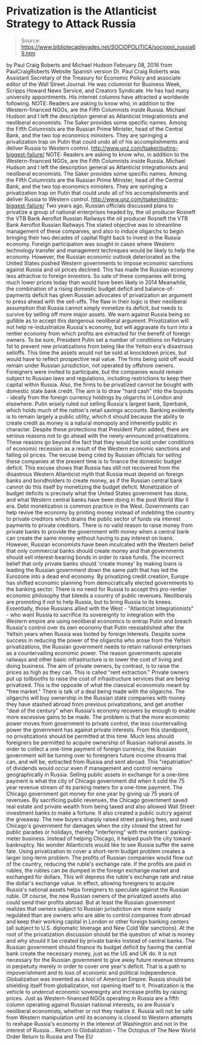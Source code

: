 # Privatization is the Atlanticist Strategy to Attack Russia

> Source: https://www.bibliotecapleyades.net/SOCIOPOLITICA/sociopol_russia69.htm

by Paul Craig Roberts and Michael Hudson February 08, 2016
from PaulCraigRoberts Website
Spanish version
Dr. Paul Craig Roberts was Assistant Secretary of the Treasury for Economic Policy and associate editor of the Wall Street Journal. He was columnist for Business Week, Scripps Howard News Service, and Creators Syndicate. He has had many university appointments. His internet columns have attracted a worldwide following.
NOTE: Readers are asking to know who, in addition to the Western-financed NGOs, are the Fifth Columnists inside Russia. Michael Hudson and I left the description general as Atlanticist Integrationists and neoliberal economists. The Saker provides some specific names. Among the Fifth Columnists are the Russian Prime Minister, head of the Central Bank, and the two top economics ministers. They are springing a privatization trap on Putin that could undo all of his accomplishments and deliver Russia to Western control. http://www.unz.com/tsaker/putins-biggest-failure/
NOTE:
Readers are asking to know who, in addition to the Western-financed NGOs, are the Fifth Columnists inside Russia.
Michael Hudson and I left the description general as Atlanticist Integrationists and neoliberal economists.
The Saker provides some specific names. Among the Fifth Columnists are the Russian Prime Minister, head of the Central Bank, and the two top economics ministers.
They are springing a privatization trap on Putin that could undo all of his accomplishments and deliver Russia to Western control.
http://www.unz.com/tsaker/putins-biggest-failure/
Two years ago, Russian officials discussed plans to privatize a group of national enterprises headed by,
the oil producer Rosneft the VTB Bank Aeroflot Russian Railways
the oil producer Rosneft
the VTB Bank
Aeroflot
Russian Railways
The stated objective was to streamline management of these companies, and also to induce oligarchs to begin bringing their two decades of capital flight back to invest in the Russia economy.
Foreign participation was sought in cases where Western technology transfer and management techniques would be likely to help the economy. However, the Russian economic outlook deteriorated as the United States pushed Western governments to impose economic sanctions against Russia and oil prices declined. This has made the Russian economy less attractive to foreign investors.
So sale of these companies will bring much lower prices today than would have been likely in 2014 Meanwhile, the combination of a rising domestic budget deficit and balance-of-payments deficit has given Russian advocates of privatization an argument to press ahead with the sell-offs. The flaw in their logic is their neoliberal assumption that Russia cannot simply monetize its deficit, but needs to survive by selling off more major assets.
We warn against Russia being so gullible as to accept this dangerous neoliberal argument.
Privatization will not help re-industrialize Russia's economy, but will aggravate its turn into a rentier economy from which profits are extracted for the benefit of foreign owners. To be sure, President Putin set a number of conditions on February 1st to prevent new privatizations from being like the Yeltsin era's disastrous selloffs. This time the assets would not be sold at knockdown prices, but would have to reflect prospective real value.
The firms being sold off would remain under Russian jurisdiction, not operated by offshore owners.
Foreigners were invited to participate, but the companies would remain subject to Russian laws and regulations, including restrictions to keep their capital within Russia. Also, the firms to be privatized cannot be bought with domestic state bank credit. The aim is to draw "hard cash" into the buyouts - ideally from the foreign currency holdings by oligarchs in London and elsewhere. Putin wisely ruled out selling Russia's largest bank, Sperbank, which holds much of the nation's retail savings accounts.
Banking evidently is to remain largely a public utility, which it should because the ability to create credit as money is a natural monopoly and inherently public in character. Despite these protections that President Putin added, there are serious reasons not to go ahead with the newly-announced privatizations. These reasons go beyond the fact that they would be sold under conditions of economic recession as a result of the Western economic sanctions and falling oil prices. The excuse being cited by Russian officials for selling these companies at the present time is to finance the domestic budget deficit. This excuse shows that Russia has still not recovered from the disastrous Western Atlanticist myth that Russia must depend on foreign banks and bondholders to create money, as if the Russian central bank cannot do this itself by monetizing the budget deficit. Monetization of budget deficits is precisely what the United States government has done, and what Western central banks have been doing in the post World War II era.
Debt monetization is common practice in the West. Governments can help revive the economy by printing money instead of indebting the country to private creditors which drains the public sector of funds via interest payments to private creditors. There is no valid reason to raise money from private banks to provide the government with money when a central bank can create the same money without having to pay interest on loans. However, Russian economists have been inculcated with the Western belief that only commercial banks should create money and that governments should sell interest-bearing bonds in order to raise funds.
The incorrect belief that only private banks should 'create money' by making loans is leading the Russian government down the same path that has led the Eurozone into a dead end economy.
By privatizing credit creation, Europe has shifted economic planning from democratically elected governments to the banking sector. There is no need for Russia to accept this pro-rentier economic philosophy that bleeds a country of public revenues. Neoliberals are promoting it not to help Russia, but to bring Russia to its knees. Essentially, those Russians allied with the West - "Atlanticist Integrationists" - who want Russia to sacrifice its sovereignty to integration with the Western empire are using neoliberal economics to entrap Putin and breach Russia's control over its own economy that Putin reestablished after the Yeltsin years when Russia was looted by foreign interests. Despite some success in reducing the power of the oligarchs who arose from the Yeltsin privatizations, the Russian government needs to retain national enterprises as a countervailing economic power.
The reason governments operate railways and other basic infrastructure is to lower the cost of living and doing business.
The aim of private owners, by contrast, is to raise the prices as high as they can. This is called "rent extraction." Private owners put up tollbooths to raise the cost of infrastructure services that are being privatized.
This is the opposite of what the classical economists meant by "free market." There is talk of a deal being made with the oligarchs. The oligarchs will buy ownership in the Russian state companies with money they have stashed abroad from previous privatizations, and get another "deal of the century" when Russia's economy recovers by enough to enable more excessive gains to be made. The problem is that the more economic power moves from government to private control, the less countervailing power the government has against private interests. From this standpoint, no privatizations should be permitted at this time. Much less should foreigners be permitted to acquire ownership of Russian national assets. In order to collect a one-time payment of foreign currency, the Russian government will be turning over to foreigners future income streams that can, and will be, extracted from Russia and sent abroad.
This "repatriation" of dividends would occur even if management and control remains geographically in Russia. Selling public assets in exchange for a one-time payment is what the city of Chicago government did when it sold the 75 year revenue stream of its parking meters for a one-time payment. The Chicago government got money for one year by giving up 75 years of revenues.
By sacrificing public revenues, the Chicago government saved real estate and private wealth from being taxed and also allowed Wall Street investment banks to make a fortune. It also created a public outcry against the giveaway.
The new buyers sharply raised street parking fees, and sued Chicago's government for damages when the city closed the street for public parades or holidays, thereby "interfering" with the rentiers' parking-meter business.
Instead of helping Chicago, it helped push the city toward bankruptcy. No wonder Atlanticists would like to see Russia suffer the same fate. Using privatization to cover a short-term budget problem creates a larger long-term problem. The profits of Russian companies would flow out of the country, reducing the ruble's exchange rate. If the profits are paid in rubles, the rubles can be dumped in the foreign exchange market and exchanged for dollars.
This will depress the ruble's exchange rate and raise the dollar's exchange value. In effect, allowing foreigners to acquire Russia's national assets helps foreigners to speculate against the Russian ruble. Of course, the new Russian owners of the privatized assets also could send their profits abroad. But at least the Russian government realizes that owners subject to Russian jurisdiction are more easily regulated than are owners who are able to control companies from abroad and keep their working capital in London or other foreign banking centers (all subject to U.S. diplomatic leverage and New Cold War sanctions). At the root of the privatization discussion should be the question of what is money and why should it be created by private banks instead of central banks.
The Russian government should finance its budget deficit by having the central bank create the necessary money, just as the US and UK do. It is not necessary for the Russian government to give away future revenue streams in perpetuity merely in order to cover one year's deficit.
That is a path to impoverishment and to loss of economic and political independence. Globalization was invented as a tool of American Empire. Russia should be shielding itself from globalization, not opening itself to it. Privatization is the vehicle to undercut economic sovereignty and increase profits by raising prices. Just as Western-financed NGOs operating in Russia are a fifth column operating against Russian national interests, so are Russia's neoliberal economists, whether or not they realize it.
Russia will not be safe from Western manipulation until its economy is closed to Western attempts to reshape Russia's economy in the interest of Washington and not in the interest of Russia...
Return to Globalization - The Octopus of The New World Order
Return to Russia and The EU
